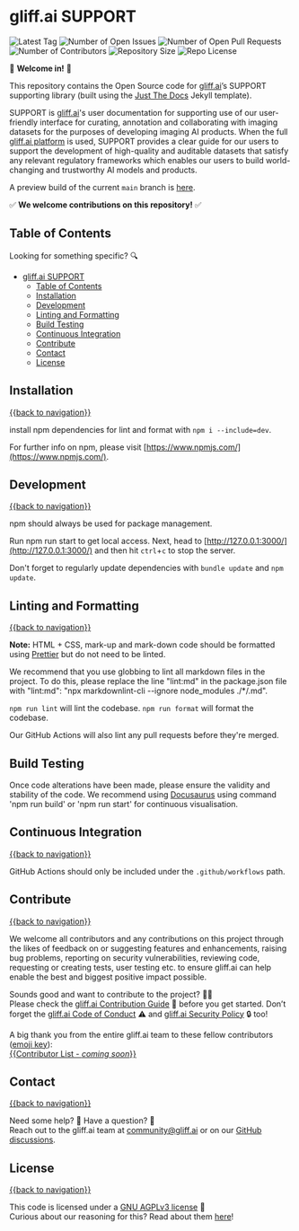 # gliff.ai SUPPORT

![Latest Tag](https://img.shields.io/github/v/tag/gliff-ai/support?&label=latest_tag&style=flat-square&color=f2f2f2) ![Number of Open Issues](https://img.shields.io/github/issues/gliff-ai/support?style=flat-square&color=yellow) ![Number of Open Pull Requests](https://img.shields.io/github/issues-pr/gliff-ai/support?style=flat-square&color=yellow) ![Number of Contributors](https://img.shields.io/github/contributors/gliff-ai/support?style=flat-square&color=yellow) ![Repository Size](https://img.shields.io/github/repo-size/gliff-ai/support?style=flat-square&color=red) ![Repo License](https://img.shields.io/github/license/gliff-ai/support?color=0078FF&style=flat-square)

👋 **Welcome in!** 👋

This repository contains the Open Source code for [gliff.ai](https://gliff.ai)’s SUPPORT supporting library (built using the [Just The Docs](https://pmarsceill.github.io/just-the-docs/) Jekyll template).

SUPPORT is [gliff.ai](https://gliff.ai)'s user documentation for supporting use of our user-friendly interface for curating, annotation and collaborating with imaging datasets for the purposes of developing imaging AI products.
When the full [gliff.ai platform](https://gliff.ai/software/) is used, SUPPORT provides a clear guide for our users to support the development of high-quality and auditable datasets that satisfy any relevant regulatory frameworks which enables our users to build world-changing and trustworthy AI models and products.

A preview build of the current `main` branch is [here](https://docs.gliff.app/).

✅ **We welcome contributions on this repository!** ✅

## Table of Contents

Looking for something specific? 🔍

- [gliff.ai SUPPORT](#gliffai-support)
  - [Table of Contents](#table-of-contents)
  - [Installation](#installation)
  - [Development](#development)
  - [Linting and Formatting](#linting-and-formatting)
  - [Build Testing](#build-testing)
  - [Continuous Integration](#continuous-integration)
  - [Contribute](#contribute)
  - [Contact](#contact)
  - [License](#license)

## Installation

[{{back to navigation}}](#table-of-contents)

install npm dependencies for lint and format with `npm i --include=dev`.

For further info on npm, please visit [https://www.npmjs.com/](https://www.npmjs.com/).

## Development

[{{back to navigation}}](#table-of-contents)

npm should always be used for package management.

Run npm run start to get local access. Next, head to [http://127.0.0.1:3000/](http://127.0.0.1:3000/) and then hit `ctrl`+`c` to stop the server.

Don't forget to regularly update dependencies with `bundle update` and `npm update`.

## Linting and Formatting

[{{back to navigation}}](#table-of-contents)

**Note:** HTML + CSS, mark-up and mark-down code should be formatted using [Prettier](https://prettier.io/) but do not need to be linted.

We recommend that you use globbing to lint all markdown files in the project. To do this, please replace the line "lint:md" in the package.json file with "lint:md": "npx markdownlint-cli --ignore node_modules ./\*/.md".

`npm run lint` will lint the codebase.
`npm run format` will format the codebase.

Our GitHub Actions will also lint any pull requests before they're merged.

## Build Testing

Once code alterations have been made, please ensure the validity and stability of the code. We recommend using [Docusaurus](https://docusaurus.io/) using command 'npm run build' or 'npm run start' for continuous visualisation.

## Continuous Integration

[{{back to navigation}}](#table-of-contents)

GitHub Actions should only be included under the `.github/workflows` path.

## Contribute

[{{back to navigation}}](#table-of-contents)

We welcome all contributors and any contributions on this project through the likes of feedback on or suggesting features and enhancements, raising bug problems, reporting on security vulnerabilities, reviewing code, requesting or creating tests, user testing etc. to ensure gliff.ai can help enable the best and biggest positive impact possible.

Sounds good and want to contribute to the project? 🧑‍💻 \
Please check the [gliff.ai Contribution Guide](<(https://github.com/gliff-ai/.github/blob/main/CONTRIBUTING.md)>) 👋 before you get started.
Don’t forget the [gliff.ai Code of Conduct](<(https://github.com/gliff-ai/.github/blob/main/CODE_OF_CONDUCT.md)>) ⚠️ and [gliff.ai Security Policy](<(https://github.com/gliff-ai/.github/blob/main/SECURITY.md)>) 🔒 too!

A big thank you from the entire gliff.ai team to these fellow contributors ([emoji key](https://allcontributors.org/docs/en/emoji-key)): \
[{{Contributor List - _coming soon_}}](https://github.com/all-contributors/all-contributors)

## Contact

[{{back to navigation}}](#table-of-contents)

Need some help? 🤔 Have a question? 🧠 \
Reach out to the gliff.ai team at [community@gliff.ai](mailto:community@gliff.ai?subject=[GitHub]) or on our [GitHub discussions](https://github.com/gliff-ai/roadmap/discussions/landing).

## License

[{{back to navigation}}](#table-of-contents)

This code is licensed under a [GNU AGPLv3 license](https://github.com/gliff-ai/support/blob/main/LICENSE) 📝 \
Curious about our reasoning for this? Read about them [here](https://gliff.ai/articles/open-source-license-gnu-agplv3/)!
